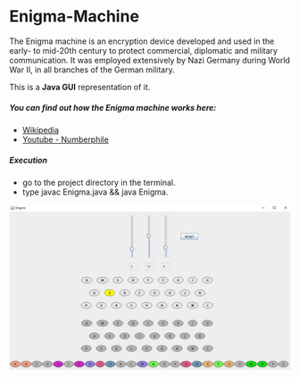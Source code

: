 # Enigma-Machine
The Enigma machine is an encryption device developed and used in the early- to mid-20th century to protect commercial, diplomatic and military communication. It was employed extensively by Nazi Germany during 
World War II, in all branches of the German military. 

This is a **Java GUI** representation of it.


##### You can find out how the Enigma machine works here:
  - [Wikipedia](https://en.wikipedia.org/wiki/Enigma_machine#:~:text=The%20Enigma%20machine%20is%20an,branches%20of%20the%20German%20military.)
  - [Youtube - Numberphile](https://www.youtube.com/watch?v=mcX7iO_XCFA)
 
##### Execution
  - go to the project directory in the terminal.
  - type javac Enigma.java  &&  java Enigma.


![Enigma - Machine](/images/Enigma.png)